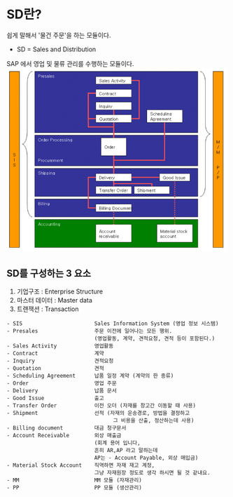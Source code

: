 # SD란?
쉽게 말해서 '물건 주문'을 하는 모듈이다.
- SD = Sales and Distribution

SAP 에서 영업 및 물류 관리를 수행하는 모듈이다.
![Alt text](/image/sd_process.gif)

## SD를 구성하는 3 요소
1. 기업구조 : Enterprise Structure
2. 마스터 데이터 : Master data
3. 트랜잭션 : Transaction

```
- SIS                       Sales Information System (영업 정보 시스템)
- Presales                  주문 이전에 일어나는 모든 행위.
                            (영업활동, 계약, 견적요청, 견적 등이 포함된다.)
- Sales Activity            영업활동
- Contract                  계약
- Inquiry                   견적요청
- Quotation                 견적
- Scheduling Agreement      납품 일정 계약 (계약의 한 종류)
- Order                     영업 주문
- Delivery                  납품 문서
- Good Issue                출고
- Transfer Order            이전 오더 (자재를 창고간 이동할 때 사용)
- Shipment                  선적 (자재의 운송경로, 방법을 결정하고 
                                  그 비용을 산출, 정산하는데 사용)
- Billing document          대금 청구문서
- Account Receivable        외상 매출금 
                            (회계 용어 입니다, 
                            흔히 AR,AP 라고 말하는데 
                            AP는 - Account Payable, 외상 매입금)
- Material Stock Account    직역하면 자재 재고 계정, 
                            그냥 자재원장 정도로 생각 하시면 될 것 같내요.
- MM                        MM 모듈 (자재관리)
- PP                        PP 모듈 (생산관리)
```